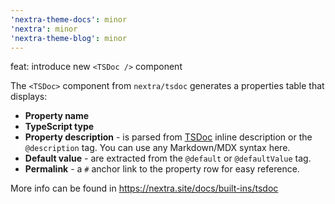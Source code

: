 ```yaml
---
'nextra-theme-docs': minor
'nextra': minor
'nextra-theme-blog': minor
---
```


feat: introduce new `<TSDoc />` component

The `<TSDoc>` component from `nextra/tsdoc` generates a properties table that
displays:

- **Property name**
- **TypeScript type**
- **Property description** - is parsed from [TSDoc](https://tsdoc.org) inline
  description or the `@description` tag. You can use any Markdown/MDX syntax
  here.
- **Default value** - are extracted from the `@default` or `@defaultValue` tag.
- **Permalink** - a `#` anchor link to the property row for easy reference.

More info can be found in https://nextra.site/docs/built-ins/tsdoc
